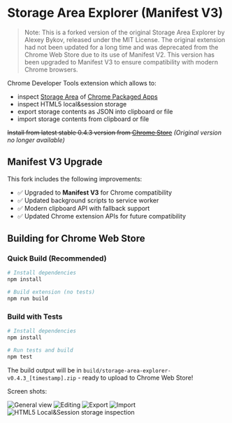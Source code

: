 # Storage Area Explorer (Manifest V3)

> Note: This is a forked version of the original Storage Area Explorer by Alexey Bykov, released under the MIT License. The original extension had not been updated for a long time and was deprecated from the Chrome Web Store due to its use of Manifest V2. This version has been upgraded to Manifest V3 to ensure compatibility with modern Chrome browsers.


Chrome Developer Tools extension which allows to:

   * inspect [Storage Area](http://developer.chrome.com/apps/storage.html) of [Chrome Packaged Apps](http://developer.chrome.com/apps/about_apps.html)
   * inspect HTML5 local&session storage
   * export storage contents as JSON into clipboard or file
   * import storage contents from clipboard or file

~~Install from latest stable 0.4.3 version from [Chrome Store](https://chrome.google.com/webstore/detail/storage-area-explorer/ocfjjjjhkpapocigimmppepjgfdecjkb)~~ *(Original version no longer available)*

## Manifest V3 Upgrade

This fork includes the following improvements:
- ✅ Upgraded to **Manifest V3** for Chrome compatibility
- ✅ Updated background scripts to service worker
- ✅ Modern clipboard API with fallback support
- ✅ Updated Chrome extension APIs for future compatibility

## Building for Chrome Web Store

### Quick Build (Recommended)
```bash
# Install dependencies
npm install

# Build extension (no tests)
npm run build
```

### Build with Tests
```bash
# Install dependencies
npm install

# Run tests and build
npm test
```

The build output will be in `build/storage-area-explorer-v0.4.3_[timestamp].zip` - ready to upload to Chrome Web Store!

Screen shots:

![General view](https://raw.github.com/jusio/storage-area-explorer/master/screenshots/general-view.png)
![Editing](https://raw.github.com/jusio/storage-area-explorer/master/screenshots/editing.png)
![Export](https://raw.github.com/jusio/storage-area-explorer/master/screenshots/export.png)
![Import](https://raw.github.com/jusio/storage-area-explorer/master/screenshots/import.png)
![HTML5 Local&Session storage inspection](https://raw.github.com/jusio/storage-area-explorer/master/screenshots/localStorage.png)
